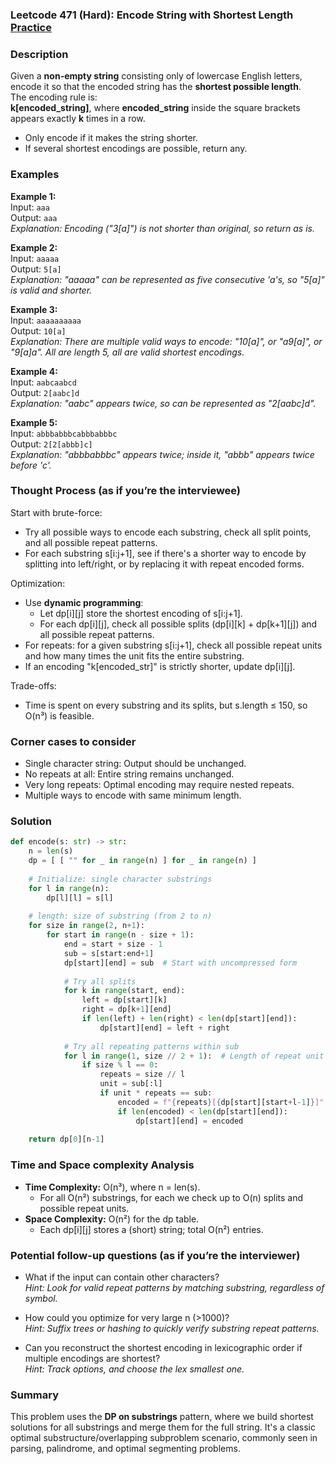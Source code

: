 ### Leetcode 471 (Hard): Encode String with Shortest Length [Practice](https://leetcode.com/problems/encode-string-with-shortest-length)

### Description  
Given a **non-empty string** consisting only of lowercase English letters, encode it so that the encoded string has the **shortest possible length**.  
The encoding rule is:  
**k[encoded_string]**, where **encoded_string** inside the square brackets appears exactly **k** times in a row.  
- Only encode if it makes the string shorter.
- If several shortest encodings are possible, return any.

### Examples  

**Example 1:**  
Input: `aaa`  
Output: `aaa`  
*Explanation: Encoding ("3[a]") is not shorter than original, so return as is.*

**Example 2:**  
Input: `aaaaa`  
Output: `5[a]`  
*Explanation: "aaaaa" can be represented as five consecutive 'a's, so "5[a]" is valid and shorter.*

**Example 3:**  
Input: `aaaaaaaaaa`  
Output: `10[a]`  
*Explanation: There are multiple valid ways to encode: "10[a]", or "a9[a]", or "9[a]a". All are length 5, all are valid shortest encodings.*

**Example 4:**  
Input: `aabcaabcd`  
Output: `2[aabc]d`  
*Explanation: "aabc" appears twice, so can be represented as "2[aabc]d".*

**Example 5:**  
Input: `abbbabbbcabbbabbbc`  
Output: `2[2[abbb]c]`  
*Explanation: "abbbabbbc" appears twice; inside it, "abbb" appears twice before 'c'.*

### Thought Process (as if you’re the interviewee)  

Start with brute-force:  
- Try all possible ways to encode each substring, check all split points, and all possible repeat patterns.  
- For each substring s[i:j+1], see if there's a shorter way to encode by splitting into left/right, or by replacing it with repeat encoded forms.  

Optimization:  
- Use **dynamic programming**:  
  - Let dp[i][j] store the shortest encoding of s[i:j+1].  
  - For each dp[i][j], check all possible splits (dp[i][k] + dp[k+1][j]) and all possible repeat patterns.  
- For repeats: for a given substring s[i:j+1], check all possible repeat units and how many times the unit fits the entire substring.  
- If an encoding "k[encoded_str]" is strictly shorter, update dp[i][j].

Trade-offs:
- Time is spent on every substring and its splits, but s.length ≤ 150, so O(n³) is feasible.

### Corner cases to consider  
- Single character string: Output should be unchanged.
- No repeats at all: Entire string remains unchanged.
- Very long repeats: Optimal encoding may require nested repeats.
- Multiple ways to encode with same minimum length.

### Solution

```python
def encode(s: str) -> str:
    n = len(s)
    dp = [ [ "" for _ in range(n) ] for _ in range(n) ]
    
    # Initialize: single character substrings
    for l in range(n):
        dp[l][l] = s[l]
        
    # length: size of substring (from 2 to n)
    for size in range(2, n+1):
        for start in range(n - size + 1):
            end = start + size - 1
            sub = s[start:end+1]
            dp[start][end] = sub  # Start with uncompressed form
            
            # Try all splits
            for k in range(start, end):
                left = dp[start][k]
                right = dp[k+1][end]
                if len(left) + len(right) < len(dp[start][end]):
                    dp[start][end] = left + right
            
            # Try all repeating patterns within sub
            for l in range(1, size // 2 + 1):  # Length of repeat unit
                if size % l == 0:
                    repeats = size // l
                    unit = sub[:l]
                    if unit * repeats == sub:
                        encoded = f"{repeats}[{dp[start][start+l-1]}]"
                        if len(encoded) < len(dp[start][end]):
                            dp[start][end] = encoded
                    
    return dp[0][n-1]
```

### Time and Space complexity Analysis  

- **Time Complexity:** O(n³), where n = len(s).  
   - For all O(n²) substrings, for each we check up to O(n) splits and possible repeat units.
- **Space Complexity:** O(n²) for the dp table.  
   - Each dp[i][j] stores a (short) string; total O(n²) entries.

### Potential follow-up questions (as if you’re the interviewer)  

- What if the input can contain other characters?  
  *Hint: Look for valid repeat patterns by matching substring, regardless of symbol.*

- How could you optimize for very large n (>1000)?  
  *Hint: Suffix trees or hashing to quickly verify substring repeat patterns.*

- Can you reconstruct the shortest encoding in lexicographic order if multiple encodings are shortest?  
  *Hint: Track options, and choose the lex smallest one.*

### Summary
This problem uses the **DP on substrings** pattern, where we build shortest solutions for all substrings and merge them for the full string. It's a classic optimal substructure/overlapping subproblem scenario, commonly seen in parsing, palindrome, and optimal segmenting problems.